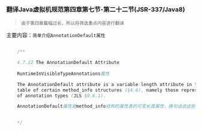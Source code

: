 ### 翻译Java虚拟机规范第四章第七节-第二十二节(JSR-337/Java8)

> `由于第四章篇幅过长，所以将筛选重点内容进行翻译`

主要内容：`简单介绍AnnotationDefault属性`


```java

    /**

    4.7.22 The AnnotationDefault Attribute
    
    RuntimeInVisibleTypeAnnotations属性

    The AnnotationDefault attribute is a variable-length attribute in the attributes
    table of certain method_info structures (§4.6), namely those representing elements
    of annotation types (JLS §9.6.1). 

    AnnotationDefault属性是method_info结构的属性表的可变长度属性，换句话说这些表示注解类型的元素.
    

    */



```